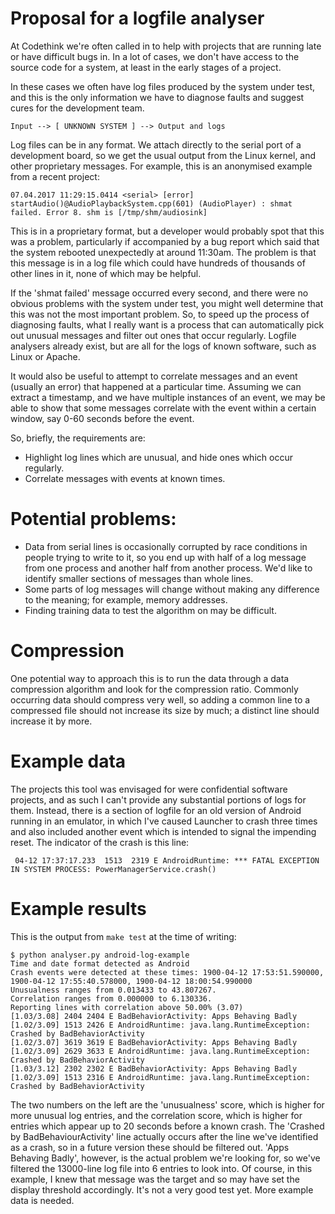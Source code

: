 # Proposal for a logfile analyser

At Codethink we're often called in to help with projects that are running late or have difficult bugs in. In a lot of cases, we don't have access to the source code for a system, at least in the early stages of a project.

In these cases we often have log files produced by the system under test, and this is the only information we have to diagnose faults and suggest cures for the development team.

    Input --> [ UNKNOWN SYSTEM ] --> Output and logs

Log files can be in any format. We attach directly to the serial port of a development board, so we get the usual output from the Linux kernel, and other proprietary messages. For example, this is an anonymised example from a recent project:

    07.04.2017 11:29:15.0414 <serial> [error] startAudio()@AudioPlaybackSystem.cpp(601) (AudioPlayer) : shmat failed. Error 8. shm is [/tmp/shm/audiosink]

This is in a proprietary format, but a developer would probably spot that this was a problem, particularly if accompanied by a bug report which said that the system rebooted unexpectedly at around 11:30am. The problem is that this message is in a log file which could have hundreds of thousands of other lines in it, none of which may be helpful.

If the 'shmat failed' message occurred every second, and there were no obvious problems with the system under test, you might well determine that this was not the most important problem. So, to speed up the process of diagnosing faults, what I really want is a process that can automatically pick out unusual messages and filter out ones that occur regularly. Logfile analysers already exist, but are all for the logs of known software, such as Linux or Apache.

It would also be useful to attempt to correlate messages and an event (usually an error) that happened at a particular time. Assuming we can extract a timestamp, and we have multiple instances of an event, we may be able to show that some messages correlate with the event within a certain window, say 0-60 seconds before the event. 

So, briefly, the requirements are:

* Highlight log lines which are unusual, and hide ones which occur regularly.
* Correlate messages with events at known times.

# Potential problems:

* Data from serial lines is occasionally corrupted by race conditions in people trying to write to it, so you end up with half of a log message from one process and another half from another process. We'd like to identify smaller sections of messages than whole lines.
* Some parts of log messages will change without making any difference to the meaning; for example, memory addresses.
* Finding training data to test the algorithm on may be difficult.

# Compression

One potential way to approach this is to run the data through a data compression algorithm and look for the compression ratio. Commonly occurring data should compress very well, so adding a common line to a compressed file should not increase its size by much; a distinct line should increase it by more.

# Example data

The projects this tool was envisaged for were confidential software projects, and as such I can't provide any substantial portions of logs for them. Instead, there is a section of logfile for an old version of Android running in an emulator, in which I've caused Launcher to crash three times and also included another event which is intended to signal the impending reset. The indicator of the crash is this line:

     04-12 17:37:17.233  1513  2319 E AndroidRuntime: *** FATAL EXCEPTION IN SYSTEM PROCESS: PowerManagerService.crash()

# Example results

This is the output from `make test` at the time of writing:

    $ python analyser.py android-log-example
    Time and date format detected as Android
    Crash events were detected at these times: 1900-04-12 17:53:51.590000, 1900-04-12 17:55:40.578000, 1900-04-12 18:00:54.990000
    Unusualness ranges from 0.013433 to 43.807267.
    Correlation ranges from 0.000000 to 6.130336.
    Reporting lines with correlation above 50.00% (3.07)
    [1.03/3.08] 2404 2404 E BadBehaviorActivity: Apps Behaving Badly
    [1.02/3.09] 1513 2426 E AndroidRuntime: java.lang.RuntimeException: Crashed by BadBehaviorActivity
    [1.02/3.07] 3619 3619 E BadBehaviorActivity: Apps Behaving Badly
    [1.02/3.09] 2629 3633 E AndroidRuntime: java.lang.RuntimeException: Crashed by BadBehaviorActivity
    [1.03/3.12] 2302 2302 E BadBehaviorActivity: Apps Behaving Badly
    [1.02/3.09] 1513 2316 E AndroidRuntime: java.lang.RuntimeException: Crashed by BadBehaviorActivity

The two numbers on the left are the 'unusualness' score, which is higher for more unusual log entries, and the correlation score, which is higher for entries which appear up to 20 seconds before a known crash. The 'Crashed by BadBehaviourActivity' line actually occurs after the line we've identified as a crash, so in a future version these should be filtered out. 'Apps Behaving Badly', however, is the actual problem we're looking for, so we've filtered the 13000-line log file into 6 entries to look into. Of course, in this example, I knew that message was the target and so may have set the display threshold accordingly. It's not a very good test yet. More example data is needed.